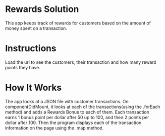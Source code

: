 # Rewards Solution
This app keeps track of rewards for customers based on the amount of money spent on a transaction.

# Instructions
Load the url to see the customers, their transaction and how many reward points they have.

# How It Works
The app looks at a JSON file with customer transactions. On componentDidMount, it looks at each of the transactions(using the .forEach method) and adds a Rewards Bonus to each of them. Each transaction earns 1 bonus point per dollar after 50 up to 100, and then 2 points per dollar after 100. Then the program displays each of the transaction information on the page using the .map method.
